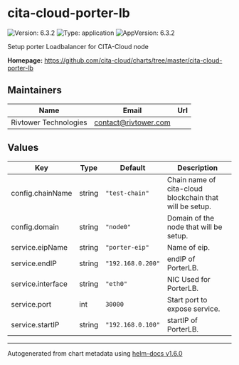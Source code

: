 # cita-cloud-porter-lb

![Version: 6.3.2](https://img.shields.io/badge/Version-6.3.2-informational?style=flat-square) ![Type: application](https://img.shields.io/badge/Type-application-informational?style=flat-square) ![AppVersion: 6.3.2](https://img.shields.io/badge/AppVersion-6.3.2-informational?style=flat-square)

Setup porter Loadbalancer for CITA-Cloud node

**Homepage:** <https://github.com/cita-cloud/charts/tree/master/cita-cloud-porter-lb>

## Maintainers

| Name | Email | Url |
| ---- | ------ | --- |
| Rivtower Technologies | contact@rivtower.com |  |

## Values

| Key | Type | Default | Description |
|-----|------|---------|-------------|
| config.chainName | string | `"test-chain"` | Chain name of cita-cloud blockchain that will be setup. |
| config.domain | string | `"node0"` | Domain of the node that will be setup. |
| service.eipName | string | `"porter-eip"` | Name of eip. |
| service.endIP | string | `"192.168.0.200"` | endIP of PorterLB. |
| service.interface | string | `"eth0"` | NIC Used for PorterLB. |
| service.port | int | `30000` | Start port to expose service. |
| service.startIP | string | `"192.168.0.100"` | startIP of PorterLB. |

----------------------------------------------
Autogenerated from chart metadata using [helm-docs v1.6.0](https://github.com/norwoodj/helm-docs/releases/v1.6.0)
